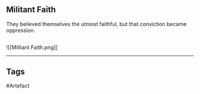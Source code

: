 ## Militant Faith
They believed themselves the utmost faithful, but that conviction became oppression.
## 
![[Militant Faith.png]]

---
## Tags
#Artefact